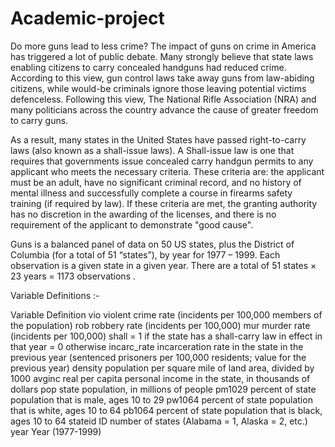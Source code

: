 # Academic-project
Do more guns lead to less crime?
The impact of guns on crime in America has triggered a lot of public debate. 
Many strongly believe that state laws enabling citizens to carry concealed handguns had reduced crime. According to this view, gun control laws take away guns from law-abiding citizens, while would-be criminals ignore those leaving potential victims defenceless.
Following this view, The National Rifle Association (NRA) and many politicians across the country advance the cause of greater freedom to carry guns.

As a result, many states in the United States have passed right-to-carry laws (also known as a shall-issue laws). A Shall-issue law is one that requires that governments issue concealed carry handgun permits to any applicant who meets the necessary criteria. These criteria are: the applicant must be an adult, have no significant criminal record, and no history of mental illness and successfully complete a course in firearms safety training (if required by law). If these criteria are met, the granting authority has no discretion in the awarding of the licenses, and there is no requirement of the applicant to demonstrate "good cause". 

Guns is a balanced panel of data on 50 US states, plus the District of Columbia (for a
total of 51 “states”), by year for 1977 – 1999. Each observation is a given state in a given year. There are a total of 51 states × 23 years = 1173 observations .

Variable Definitions :-

Variable	Definition
vio	violent crime rate (incidents per 100,000 members of the population)
rob	robbery rate (incidents per 100,000)
mur	murder rate (incidents per 100,000)
shall	= 1 if the state has a shall-carry law in effect in that year
= 0 otherwise
incarc_rate	incarceration rate in the state in the previous year (sentenced
prisoners per 100,000 residents; value for the previous year)
density	population per square mile of land area, divided by 1000
avginc	real per capita personal income in the state, in thousands of dollars
pop	state population, in millions of people
pm1029	percent of state population that is male, ages 10 to 29
pw1064	percent of state population that is white, ages 10 to 64
pb1064	percent of state population that is black, ages 10 to 64
stateid	ID number of states (Alabama = 1, Alaska = 2, etc.)
year	Year (1977-1999)

